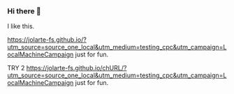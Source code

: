 ### Hi there 👋

<!--
**pollitoiracundo/pollitoiracundo** is a ✨ _special_ ✨ repository because its `README.md` (this file) appears on your GitHub profile.

Here are some ideas to get you started:

- 🔭 I’m currently working on ...
- 🌱 I’m currently learning ...
- 👯 I’m looking to collaborate on ...
- 🤔 I’m looking for help with ...
- 💬 Ask me about ...
- 📫 How to reach me: ...
- 😄 Pronouns: ...
- ⚡ Fun fact: ...
--> 
I like this.

https://jolarte-fs.github.io/?utm_source=source_one_local&utm_medium=testing_cpc&utm_campaign=LocalMachineCampaign 
just for fun.

TRY 2
https://jolarte-fs.github.io/chURL/?utm_source=source_one_local&utm_medium=testing_cpc&utm_campaign=LocalMachineCampaign 
just for fun.


